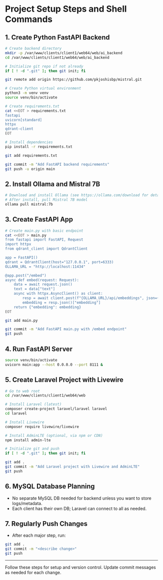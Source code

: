 # Project Setup Steps and Shell Commands

## 1. Create Python FastAPI Backend

```bash
# Create backend directory
mkdir -p /var/www/clients/client1/web64/web/ai_backend
cd /var/www/clients/client1/web64/web/ai_backend

# Initialize git repo if not already
if [ ! -d ".git" ]; then git init; fi

git remote add origin https://github.com/pkjoshisbp/mistral.git

# Create Python virtual environment
python3 -m venv venv
source venv/bin/activate

# Create requirements.txt
cat <<EOT > requirements.txt
fastapi
uvicorn[standard]
httpx
qdrant-client
EOT

# Install dependencies
pip install -r requirements.txt

git add requirements.txt

git commit -m "Add FastAPI backend requirements"
git push -u origin main
```

## 2. Install Ollama and Mistral 7B

```bash
# Download and install Ollama (see https://ollama.com/download for details)
# After install, pull Mistral 7B model
ollama pull mistral:7b
```

## 3. Create FastAPI App

```bash
# Create main.py with basic endpoint
cat <<EOT > main.py
from fastapi import FastAPI, Request
import httpx
from qdrant_client import QdrantClient

app = FastAPI()
qdrant = QdrantClient(host="127.0.0.1", port=6333)
OLLAMA_URL = "http://localhost:11434"

@app.post("/embed")
async def embed(request: Request):
    data = await request.json()
    text = data["text"]
    async with httpx.AsyncClient() as client:
        resp = await client.post(f"{OLLAMA_URL}/api/embeddings", json={"model": "mistral:7b", "prompt": text})
        embedding = resp.json()["embedding"]
    return {"embedding": embedding}
EOT

git add main.py

git commit -m "Add FastAPI main.py with /embed endpoint"
git push
```

## 4. Run FastAPI Server

```bash
source venv/bin/activate
uvicorn main:app --host 0.0.0.0 --port 8111 &
```

## 5. Create Laravel Project with Livewire

```bash
# Go to web root
cd /var/www/clients/client1/web64/web

# Install Laravel (latest)
composer create-project laravel/laravel laravel
cd laravel

# Install Livewire
composer require livewire/livewire

# Install AdminLTE (optional, via npm or CDN)
npm install admin-lte

# Initialize git and push
if [ ! -d ".git" ]; then git init; fi

git add .
git commit -m "Add Laravel project with Livewire and AdminLTE"
git push
```

## 6. MySQL Database Planning
- No separate MySQL DB needed for backend unless you want to store logs/metadata.
- Each client has their own DB; Laravel can connect to all as needed.

## 7. Regularly Push Changes
- After each major step, run:
```bash
git add .
git commit -m "<describe change>"
git push
```

---

Follow these steps for setup and version control. Update commit messages as needed for each change.
